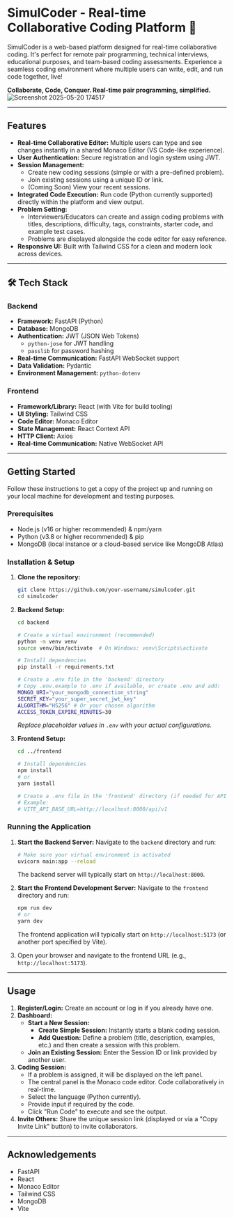 # SimulCoder - Real-time Collaborative Coding Platform 🚀


SimulCoder is a web-based platform designed for real-time collaborative coding. It's perfect for remote pair programming, technical interviews, educational purposes, and team-based coding assessments. Experience a seamless coding environment where multiple users can write, edit, and run code together, live!

**Collaborate, Code, Conquer. Real-time pair programming, simplified.**
![Screenshot 2025-05-20 174517](https://github.com/user-attachments/assets/8870363c-5037-44c4-a4ee-9303d82a5c47)

---

## Features

*   **Real-time Collaborative Editor:** Multiple users can type and see changes instantly in a shared Monaco Editor (VS Code-like experience).
*   **User Authentication:** Secure registration and login system using JWT.
*   **Session Management:**
    *   Create new coding sessions (simple or with a pre-defined problem).
    *   Join existing sessions using a unique ID or link.
    *   (Coming Soon) View your recent sessions.
*   **Integrated Code Execution:** Run code (Python currently supported) directly within the platform and view output.
*   **Problem Setting:**
    *   Interviewers/Educators can create and assign coding problems with titles, descriptions, difficulty, tags, constraints, starter code, and example test cases.
    *   Problems are displayed alongside the code editor for easy reference.
*   **Responsive UI:** Built with Tailwind CSS for a clean and modern look across devices.

---

## 🛠️ Tech Stack

### Backend

*   **Framework:** FastAPI (Python)
*   **Database:** MongoDB
*   **Authentication:** JWT (JSON Web Tokens)
    *   `python-jose` for JWT handling
    *   `passlib` for password hashing
*   **Real-time Communication:** FastAPI WebSocket support
*   **Data Validation:** Pydantic
*   **Environment Management:** `python-dotenv`

### Frontend

*   **Framework/Library:** React (with Vite for build tooling)
*   **UI Styling:** Tailwind CSS
*   **Code Editor:** Monaco Editor
*   **State Management:** React Context API
*   **HTTP Client:** Axios
*   **Real-time Communication:** Native WebSocket API

---

## Getting Started

Follow these instructions to get a copy of the project up and running on your local machine for development and testing purposes.

### Prerequisites

*   Node.js (v16 or higher recommended) & npm/yarn
*   Python (v3.8 or higher recommended) & pip
*   MongoDB (local instance or a cloud-based service like MongoDB Atlas)

### Installation & Setup

1.  **Clone the repository:**
    ```bash
    git clone https://github.com/your-username/simulcoder.git
    cd simulcoder
    ```

2.  **Backend Setup:**
    ```bash
    cd backend

    # Create a virtual environment (recommended)
    python -m venv venv
    source venv/bin/activate  # On Windows: venv\Scripts\activate

    # Install dependencies
    pip install -r requirements.txt

    # Create a .env file in the 'backend' directory
    # Copy .env.example to .env if available, or create .env and add:
    MONGO_URI="your_mongodb_connection_string"
    SECRET_KEY="your_super_secret_jwt_key"
    ALGORITHM="HS256" # Or your chosen algorithm
    ACCESS_TOKEN_EXPIRE_MINUTES=30
    ```
    *Replace placeholder values in `.env` with your actual configurations.*

3.  **Frontend Setup:**
    ```bash
    cd ../frontend

    # Install dependencies
    npm install
    # or
    yarn install

    # Create a .env file in the 'frontend' directory (if needed for API base URL, etc.)
    # Example:
    # VITE_API_BASE_URL=http://localhost:8000/api/v1
    ```

### Running the Application

1.  **Start the Backend Server:**
    Navigate to the `backend` directory and run:
    ```bash
    # Make sure your virtual environment is activated
    uvicorn main:app --reload
    ```
    The backend server will typically start on `http://localhost:8000`.

2.  **Start the Frontend Development Server:**
    Navigate to the `frontend` directory and run:
    ```bash
    npm run dev
    # or
    yarn dev
    ```
    The frontend application will typically start on `http://localhost:5173` (or another port specified by Vite).

3.  Open your browser and navigate to the frontend URL (e.g., `http://localhost:5173`).

---

## Usage

1.  **Register/Login:** Create an account or log in if you already have one.
2.  **Dashboard:**
    *   **Start a New Session:**
        *   **Create Simple Session:** Instantly starts a blank coding session.
        *   **Add Question:** Define a problem (title, description, examples, etc.) and then create a session with this problem.
    *   **Join an Existing Session:** Enter the Session ID or link provided by another user.
3.  **Coding Session:**
    *   If a problem is assigned, it will be displayed on the left panel.
    *   The central panel is the Monaco code editor. Code collaboratively in real-time.
    *   Select the language (Python currently).
    *   Provide input if required by the code.
    *   Click "Run Code" to execute and see the output.
4.  **Invite Others:** Share the unique session link (displayed or via a "Copy Invite Link" button) to invite collaborators.


---

## Acknowledgements

*   FastAPI
*   React
*   Monaco Editor
*   Tailwind CSS
*   MongoDB
*   Vite
